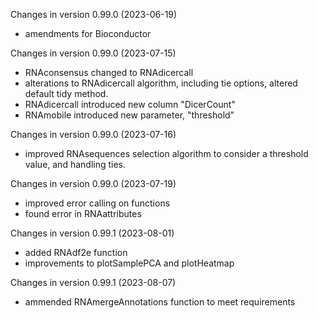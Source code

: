 Changes in version  0.99.0 (2023-06-19)
+ amendments for Bioconductor

Changes in version 0.99.0 (2023-07-15)
+ RNAconsensus changed to RNAdicercall
+ alterations to RNAdicercall algorithm, including tie options, altered default tidy method. 
+ RNAdicercall introduced new column "DicerCount" 
+ RNAmobile introduced new parameter, "threshold"

Changes in version  0.99.0 (2023-07-16)
+ improved RNAsequences selection algorithm to consider a threshold value, and 
handling ties. 

Changes in version  0.99.0 (2023-07-19)
+ improved error calling on functions
+ found error in RNAattributes

Changes in version 0.99.1 (2023-08-01)
+ added RNAdf2e function
+ improvements to plotSamplePCA and plotHeatmap

Changes in version  0.99.1 (2023-08-07)
+ ammended RNAmergeAnnotations function to meet requirements